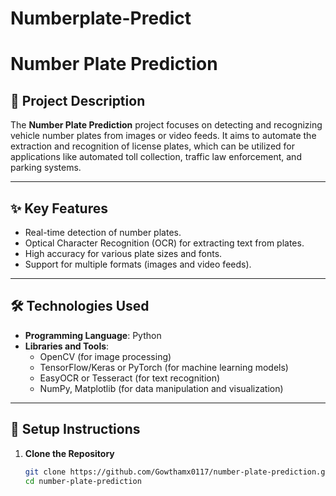 # Numberplate-Predict

# Number Plate Prediction  

## 📜 Project Description  
The **Number Plate Prediction** project focuses on detecting and recognizing vehicle number plates from images or video feeds. It aims to automate the extraction and recognition of license plates, which can be utilized for applications like automated toll collection, traffic law enforcement, and parking systems.

---

## ✨ Key Features  
- Real-time detection of number plates.  
- Optical Character Recognition (OCR) for extracting text from plates.  
- High accuracy for various plate sizes and fonts.  
- Support for multiple formats (images and video feeds).  

---

## 🛠️ Technologies Used  
- **Programming Language**: Python  
- **Libraries and Tools**:  
  - OpenCV (for image processing)  
  - TensorFlow/Keras or PyTorch (for machine learning models)  
  - EasyOCR or Tesseract (for text recognition)  
  - NumPy, Matplotlib (for data manipulation and visualization)  

---

## 🚀 Setup Instructions  

1. **Clone the Repository**  
   ```bash  
   git clone https://github.com/Gowthamx0117/number-plate-prediction.git  
   cd number-plate-prediction  
